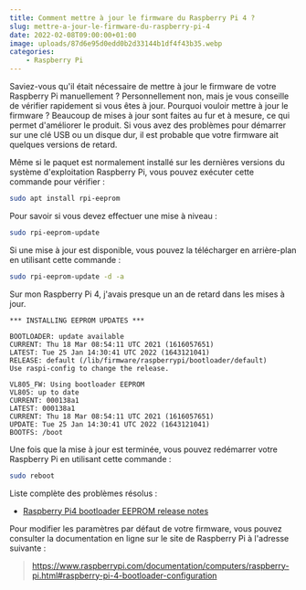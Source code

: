 ```yaml
---
title: Comment mettre à jour le firmware du Raspberry Pi 4 ?
slug: mettre-a-jour-le-firmware-du-raspberry-pi-4
date: 2022-02-08T09:00:00+01:00
image: uploads/87d6e95d0edd0b2d33144b1df4f43b35.webp
categories:
    - Raspberry Pi
--- 
```


Saviez-vous qu'il était nécessaire de mettre à jour le firmware de votre Raspberry Pi manuellement ? Personnellement non, mais je vous conseille de vérifier rapidement si vous êtes à jour. Pourquoi vouloir mettre à jour le firmware ? Beaucoup de mises à jour sont faites au fur et à mesure, ce qui permet d'améliorer le produit. Si vous avez des problèmes pour démarrer sur une clé USB ou un disque dur, il est probable que votre firmware ait quelques versions de retard.

Même si le paquet est normalement installé sur les dernières versions du système d'exploitation Raspberry Pi, vous pouvez exécuter cette commande pour vérifier :

```bash
sudo apt install rpi-eeprom
```

Pour savoir si vous devez effectuer une mise à niveau :

```bash
sudo rpi-eeprom-update
```

Si une mise à jour est disponible, vous pouvez la télécharger en arrière-plan en utilisant cette commande :

```bash
sudo rpi-eeprom-update -d -a
```

Sur mon Raspberry Pi 4, j'avais presque un an de retard dans les mises à jour.

```
*** INSTALLING EEPROM UPDATES ***

BOOTLOADER: update available
CURRENT: Thu 18 Mar 08:54:11 UTC 2021 (1616057651)
LATEST: Tue 25 Jan 14:30:41 UTC 2022 (1643121041)
RELEASE: default (/lib/firmware/raspberrypi/bootloader/default)
Use raspi-config to change the release.

VL805_FW: Using bootloader EEPROM
VL805: up to date
CURRENT: 000138a1
LATEST: 000138a1
CURRENT: Thu 18 Mar 08:54:11 UTC 2021 (1616057651)
UPDATE: Tue 25 Jan 14:30:41 UTC 2022 (1643121041)
BOOTFS: /boot
```

Une fois que la mise à jour est terminée, vous pouvez redémarrer votre Raspberry Pi en utilisant cette commande :

```bash
sudo reboot
```

Liste complète des problèmes résolus :

- [Raspberry Pi4 bootloader EEPROM release notes](https://github.com/raspberrypi/rpi-eeprom/blob/master/firmware/release-notes.md)

Pour modifier les paramètres par défaut de votre firmware, vous pouvez consulter la documentation en ligne sur le site de Raspberry Pi à l'adresse suivante : 

> https://www.raspberrypi.com/documentation/computers/raspberry-pi.html#raspberry-pi-4-bootloader-configuration
